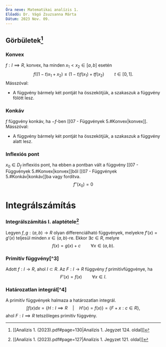 ```yaml
---
Óra neve: Matematikai analízis 1.
Előadó: Dr. Vágó Zsuzsanna Márta
Dátum: 2023 Nov. 09.
---
```

## Görbületek[^1]
### Konvex
$f: I\implies R$, konvex, ha minden $x_1<x_2\in[a, b]$ esetén
$$f((1-t)x_1+x_2)\leq(1-t)f(x_1)+tf(x_2)\quad\quad t\in[0,1].$$
Másszóval:
- A függvény bármely két pontját ha összekötjük, a szakaszuk a függvény fölött lesz.
### Konkáv
$f$ függvény konkáv, ha $-f$-ben [[07 - Függvények 5.#Konvex|konvex]].
Másszóval:
- A függvény bármely két pontját ha összekötjük, a szakaszuk a függvény alatt lesz.
### Inflexiós pont
$x_0\in D_f$ inflexiós pont, ha ebben a pontban vált a függvény [[07 - Függvények 5.#Konvex|konvex]]ből [[07 - Függvények 5.#Konkáv|konkáv]]ba vagy fordítva.
$$f''(x_0)=0$$
# Integrálszámítás
### Integrálszámítás I. alaptétele[^2]
Legyen $f,g: (a,b)\to R$ olyan differenciálható függvények, melyekre $f'(x)=g'(x)$ teljesül minden $x\in(a,b)$-re. Ekkor $\exists c\in R$, melyre
$$f(x)=g(x)+c\quad\quad\forall x\in(a,b).$$
### Primitív függvény[^3]
Adott $f: I\to R$, ahol $I\subset R$. Az $F: I\to R$ függvény $f$ primitívfüggvénye, ha
$$F'(x)=f(x)\quad\quad\forall x\in I.$$
### Határozatlan integrál[^4]
A primitív függvények halmaza a határozatlan integrál.
$$\int{f(x)dx=\{H: I\implies R\quad|\quad H'(x)= f(x)\}}=\{F+x: c\in R\},$$
ahol $F: I\implies R$ tetszőleges primitív függvény.

[^1]: [[Analízis 1. (2023).pdf#page=130|Analízis 1. Jegyzet 124. oldal]]
[^2]: [[Analízis 1. (2023).pdf#page=127|Analízis 1. Jegyzet 121. oldal]]

